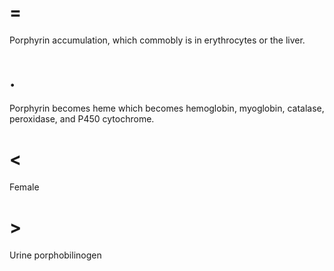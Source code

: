 # =

Porphyrin accumulation, which commobly is in erythrocytes or the liver.

# .

Porphyrin becomes heme which becomes hemoglobin, myoglobin, catalase, peroxidase, and P450 cytochrome.

# <

Female

# >

Urine porphobilinogen
